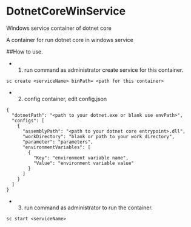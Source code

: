# DotnetCoreWinService
Windows service container of dotnet core

A container for run dotnet core in windows service

##How to use.
- 1. run command as administrator create service for this container.
```
sc create <serviceName> binPath= <path for this container>
```
- 2. config container, edit config.json
```
{
  "dotnetPath": "<path to your dotnet.exe or blank use envPath>",
  "configs": [
    {
      "assemblyPath": "<path to your dotnet core entrypoint>.dll",
      "workDirectory": "blank or path to your work directory",
      "parameter": "parameters",
      "environmentVariables": [
        {
          "Key": "environment variable name",
          "Value": "environment variable value"
        }
      ]
    }
  ]
}
```
- 3. run command as administrator to run the container.
```
sc start <serviceName>
```
